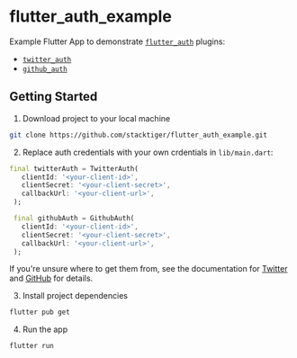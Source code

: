 # flutter_auth_example

Example Flutter App to demonstrate [`flutter_auth`](https://stacktiger.github.io/flutter_auth/#/) plugins:
- [`twitter_auth`](https://pub.dev/packages/twitter_auth)
- [`github_auth`](https://pub.dev/packages/github_auth)

## Getting Started

1. Download project to your local machine
```bash
git clone https://github.com/stacktiger/flutter_auth_example.git
```
2. Replace auth credentials with your own crdentials in `lib/main.dart`:
 ```dart
final twitterAuth = TwitterAuth(
    clientId: '<your-client-id>',
    clientSecret: '<your-client-secret>',
    callbackUrl: '<your-client-url>',
  );

  final githubAuth = GithubAuth(
    clientId: '<your-client-id>',
    clientSecret: '<your-client-secret>',
    callbackUrl: '<your-client-url>',
  );
```

If you're unsure where to get them from, see the documentation for [Twitter](https://stacktiger.github.io/flutter_auth/#/twitter/overview?id=getting-started) and [GitHub](https://stacktiger.github.io/flutter_auth/#/github/overview?id=getting-started) for details.

3. Install project dependencies
```bash
flutter pub get
```

4. Run the app
```bash
flutter run
```
